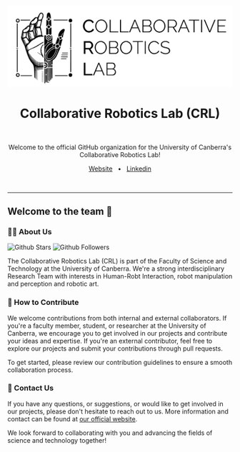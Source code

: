 <img src="crl_icon.png" width="1500" alt-text="UC - SciTech" />

<div align="center">
  <h1>Collaborative Robotics Lab (CRL)</h1>

  <br />
  <p>Welcome to the official GitHub organization for the University of Canberra's Collaborative Robotics Lab!</p>

  <a href="https://www.canberra.edu.au/uc-research/faculty-research-centres/hct/areas-of-research/robotics">Website</a>
  <span>&nbsp;&nbsp;•&nbsp;&nbsp;</span>
  <a href="https://www.linkedin.com/company/collaborative-robotics-lab/">Linkedin</a>
  
  <br />
  <hr />
</div>

## Welcome to the team 🙌

### 🙋‍♀️ About Us

![Github Stars](https://img.shields.io/github/stars/CollaborativeRoboticsLab?logo=github&color=414D61)
![Github Followers](https://img.shields.io/github/followers/CollaborativeRoboticsLab?logo=github&color=414D61)

The Collaborative Robotics Lab (CRL) is part of the Faculty of Science and Technology at the University of Canberra. We're a strong interdisciplinary Research Team with interests in Human-Robt Interaction, robot manipulation and perception and robotic art.

### 🌈 How to Contribute

We welcome contributions from both internal and external collaborators. If you're a faculty member, student, or researcher at the University of Canberra, we encourage you to get involved in our projects and contribute your ideas and expertise. If you're an external contributor, feel free to explore our projects and submit your contributions through pull requests.

To get started, please review our contribution guidelines to ensure a smooth collaboration process.

### 👋 Contact Us

If you have any questions, or suggestions, or would like to get involved in our projects, please don't hesitate to reach out to us. More information and contact can be found at [our official website](https://www.canberra.edu.au/uc-research/faculty-research-centres/hct/areas-of-research/robotics).

We look forward to collaborating with you and advancing the fields of science and technology together!
